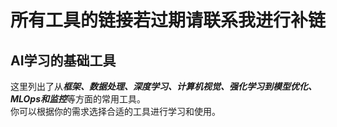 # 所有工具的链接若过期请联系我进行补链
## AI学习的基础工具
这里列出了从***框架、数据处理、深度学习、计算机视觉、强化学习到模型优化、MLOps和监控***等方面的常用工具。  
你可以根据你的需求选择合适的工具进行学习和使用。
